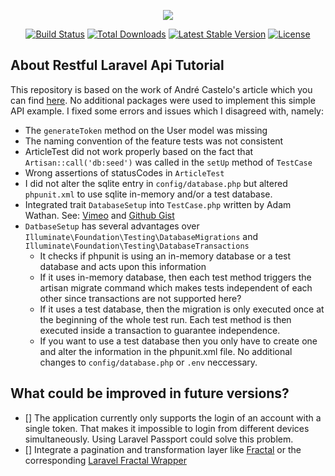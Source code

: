 <p align="center"><img src="https://laravel.com/assets/img/components/logo-laravel.svg"></p>

<p align="center">
<a href="https://travis-ci.org/laravel/framework"><img src="https://travis-ci.org/laravel/framework.svg" alt="Build Status"></a>
<a href="https://packagist.org/packages/laravel/framework"><img src="https://poser.pugx.org/laravel/framework/d/total.svg" alt="Total Downloads"></a>
<a href="https://packagist.org/packages/laravel/framework"><img src="https://poser.pugx.org/laravel/framework/v/stable.svg" alt="Latest Stable Version"></a>
<a href="https://packagist.org/packages/laravel/framework"><img src="https://poser.pugx.org/laravel/framework/license.svg" alt="License"></a>
</p>

## About Restful Laravel Api Tutorial

This repository is based on the work of André Castelo's article which you can find <a href="https://www.toptal.com/laravel/restful-laravel-api-tutorial">here</a>.
No additional packages were used to implement this simple API example. I fixed some errors and issues which I disagreed with, namely:

* The ```generateToken``` method on the User model was missing
* The naming convention of the feature tests was not consistent
* ArticleTest did not work properly based on the fact that ```Artisan::call('db:seed')``` was called in the ```setUp``` method of ```TestCase```
* Wrong assertions of statusCodes in ```ArticleTest```
* I did not alter the sqlite entry in ```config/database.php``` but altered ```phpunit.xml``` to use sqlite in-memory and/or a test database.
* Integrated trait ```DatabaseSetup``` into ```TestCase.php``` written by Adam Wathan. See: <a href="https://vimeo.com/191528875">Vimeo</a> and <a href="https://gist.github.com/adamwathan/dd46a8501097942a771925c02bac0111">Github Gist</a>
* ```DatbaseSetup``` has several advantages over ```Illuminate\Foundation\Testing\DatabaseMigrations``` and ```Illuminate\Foundation\Testing\DatabaseTransactions```
	* It checks if phpunit is using an in-memory database or a test database and acts upon this information
	* If it uses in-memory database, then each test method triggers the artisan migrate command which makes tests independent of each other since transactions are not supported here?
	* If it uses a test database, then the migration is only executed once at the beginning of the whole test run. Each test method is then executed inside a transaction to guarantee independence.
	* If you want to use a test database then you only have to create one and alter the information in the phpunit.xml file. No additional changes to ```config/database.php``` or ```.env``` neccessary.


## What could be improved in future versions?

- [] The application currently only supports the login of an account with a single token. That makes it impossible to login from different devices simultaneously.
Using Laravel Passport could solve this problem.
- [] Integrate a pagination and transformation layer like <a href="http://fractal.thephpleague.com/">Fractal</a> or the corresponding <a href="https://github.com/spatie/laravel-fractal">Laravel Fractal Wrapper</a>

